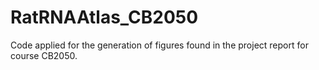 # RatRNAAtlas_CB2050
Code applied for the generation of figures found in the project report for course CB2050. 
